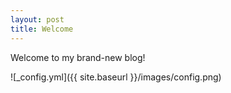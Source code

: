 ```yaml
---
layout: post
title: Welcome 
---
```


Welcome to my brand-new blog!

![_config.yml]({{ site.baseurl }}/images/config.png)

